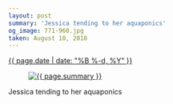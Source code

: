 ```yaml
---
layout: post
summary: 'Jessica tending to her aquaponics'
og_image: 771-960.jpg
taken: August 10, 2018
---
```


<div class="post">
 <time>
  <a href="/771">
   {{ page.date | date: "%B %-d, %Y" }}
  </a>
 </time>
 <a href="/771">
  <figure data-taken="8/10/2018">
   <img alt="{{ page.summary }}" sizes="(min-width: 700px) 50vw, calc(100vw - 2rem)" src="{{ site.assets_url }}/771-480.jpg" srcset="{{ site.assets_url }}/771-240.jpg 240w, {{ site.assets_url }}/771-480.jpg 480w, {{ site.assets_url }}/771-720.jpg 720w, {{ site.assets_url }}/771-960.jpg 960w"/>
  </figure>
 </a>
 <span>
  Jessica tending to her aquaponics
 </span>
</div>
